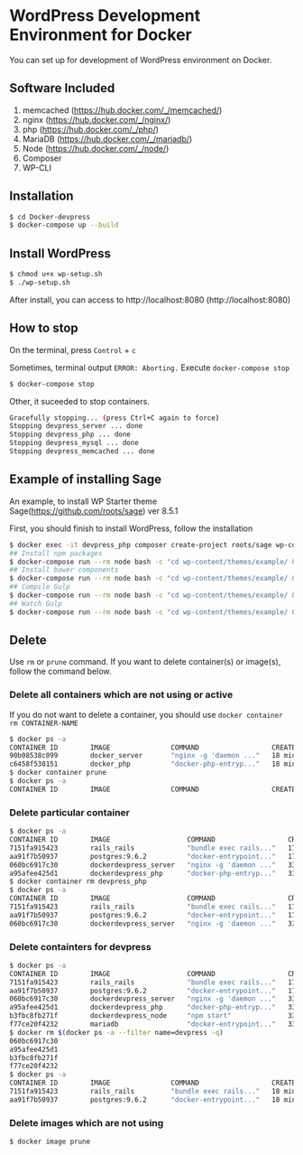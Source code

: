 # WordPress Development Environment for Docker
You can set up for development of WordPress environment on Docker.

## Software Included


1. memcached (https://hub.docker.com/_/memcached/)
1. nginx (https://hub.docker.com/_/nginx/)
1. php (https://hub.docker.com/_/php/)
1. MariaDB (https://hub.docker.com/_/mariadb/)
1. Node (https://hub.docker.com/_/node/)
1. Composer
1. WP-CLI


## Installation

```bash
$ cd Docker-devpress
$ docker-compose up --build
```

## Install WordPress

```bash
$ chmod u+x wp-setup.sh
$ ./wp-setup.sh
```

After install, you can access to http://localhost:8080 (http://localhost:8080)


## How to stop
On the terminal, press `Control` + `c`

Sometimes, terminal output `ERROR: Aborting.`
Execute `docker-compose stop`

```bash
$ docker-compose stop
```

Other, it suceeded to stop containers.

```bash
Gracefully stopping... (press Ctrl+C again to force)
Stopping devpress_server ... done
Stopping devpress_php ... done
Stopping devpress_mysql ... done
Stopping devpress_memcached ... done
```


## Example of installing Sage

An example, to install WP Starter theme Sage(https://github.com/roots/sage) ver 8.5.1

First, you should finish to install WordPress, follow the installation

```bash
$ docker exec -it devpress_php composer create-project roots/sage wp-content/themes/example 8.5.1
## Install npm packages
$ docker-compose run --rm node bash -c "cd wp-content/themes/example/ && npm install"
## Install bower components
$ docker-compose run --rm node bash -c "cd wp-content/themes/example/ && bower --allow-root install"
## Compile Gulp
$ docker-compose run --rm node bash -c "cd wp-content/themes/example/ && gulp"
## Watch Gulp
$ docker-compose run --rm node bash -c "cd wp-content/themes/example/ && gulp watch"
```


## Delete

Use `rm` or `prune` command. If you want to delete container(s) or image(s), follow the command below.




### Delete all containers which are not using or active

If you do not want to delete a container, you should use `docker container rm CONTAINER-NAME`

```bash
$ docker ps -a
CONTAINER ID        IMAGE               COMMAND                  CREATED             STATUS                        PORTS               NAMES
90b08538c099        docker_server       "nginx -g 'daemon ..."   18 minutes ago      Exited (137) 11 minutes ago                       nginx_server
c6458f538151        docker_php          "docker-php-entryp..."   18 minutes ago      Exited (137) 11 minutes ago                       php-fpm
$ docker container prune
$ docker ps -a
CONTAINER ID        IMAGE               COMMAND                  CREATED             STATUS                        PORTS               NAMES
```



### Delete particular container

```bash
$ docker ps -a
CONTAINER ID        IMAGE                   COMMAND                  CREATED             STATUS                        PORTS               NAMES
7151fa915423        rails_rails             "bundle exec rails..."   17 minutes ago      Exited (137) 17 minutes ago                       rails_rails_1
aa91f7b50937        postgres:9.6.2          "docker-entrypoint..."   17 minutes ago      Exited (137) 17 minutes ago                       rails_db_1
060bc6917c30        dockerdevpress_server   "nginx -g 'daemon ..."   33 minutes ago      Exited (0) 22 minutes ago                         devpress_server
a95afee425d1        dockerdevpress_php      "docker-php-entryp..."   33 minutes ago      Exited (0) 22 minutes ago                         devpress_php
$ docker container rm devpress_php
$ docker ps -a
CONTAINER ID        IMAGE                   COMMAND                  CREATED             STATUS                        PORTS               NAMES
7151fa915423        rails_rails             "bundle exec rails..."   17 minutes ago      Exited (137) 17 minutes ago                       rails_rails_1
aa91f7b50937        postgres:9.6.2          "docker-entrypoint..."   17 minutes ago      Exited (137) 17 minutes ago                       rails_db_1
060bc6917c30        dockerdevpress_server   "nginx -g 'daemon ..."   33 minutes ago      Exited (0) 22 minutes ago                         devpress_server
```



### Delete containters for devpress

```bash
$ docker ps -a
CONTAINER ID        IMAGE                   COMMAND                  CREATED             STATUS                        PORTS               NAMES
7151fa915423        rails_rails             "bundle exec rails..."   17 minutes ago      Exited (137) 17 minutes ago                       rails_rails_1
aa91f7b50937        postgres:9.6.2          "docker-entrypoint..."   17 minutes ago      Exited (137) 17 minutes ago                       rails_db_1
060bc6917c30        dockerdevpress_server   "nginx -g 'daemon ..."   33 minutes ago      Exited (0) 22 minutes ago                         devpress_server
a95afee425d1        dockerdevpress_php      "docker-php-entryp..."   33 minutes ago      Exited (0) 22 minutes ago                         devpress_php
b3fbc8fb271f        dockerdevpress_node     "npm start"              33 minutes ago      Exited (254) 33 minutes ago                       devpress_node
f77ce20f4232        mariadb                 "docker-entrypoint..."   33 minutes ago      Exited (0) 22 minutes ago                         devpress_mysql
$ docker rm $(docker ps -a --filter name=devpress -q)
060bc6917c30
a95afee425d1
b3fbc8fb271f
f77ce20f4232
$ docker ps -a
CONTAINER ID        IMAGE               COMMAND                  CREATED             STATUS                        PORTS               NAMES
7151fa915423        rails_rails         "bundle exec rails..."   18 minutes ago      Exited (137) 17 minutes ago                       rails_rails_1
aa91f7b50937        postgres:9.6.2      "docker-entrypoint..."   18 minutes ago      Exited (137) 17 minutes ago                       rails_db_1
```



### Delete images which are not using

```bash
$ docker image prune
```

